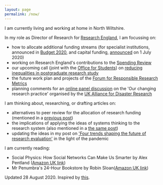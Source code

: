 ```yaml
---
layout: page
permalink: /now/
---
```


I am currently living and working at home in North Wiltshire.

In my role as Director of Research for [Research England](https://re.ukri.org/), I am focussing on:

* how to allocate additional funding streams (for specialist institutions, announced in [Budget 2020](https://www.gov.uk/government/publications/budget-2020-documents/budget-2020), and capital funding, [announced](https://www.gov.uk/government/news/government-fires-up-rd-across-the-country-to-cement-the-uk-as-science-superpower) on 1 July 2020)
* working on Research England's contributions to the [Spending Review](https://www.gov.uk/government/news/chancellor-launches-comprehensive-spending-review)
* our upcoming call (joint with the [Office for Students]()) on [reducing inequalities in postgraduate research study](http://re.ukri.org/news-opinions-events/news/notice-of-a-joint-research-england-and-office-for-students-funding-competition-to-reduce-inequalities-in-postgraduate-research-study/)
* the future work plan and projects of the [Forum for Responsible Research Metrics](https://www.universitiesuk.ac.uk/policy-and-analysis/research-policy/open-science/Pages/forum-for-responsible-research-metrics.aspx)
* planning comments for an [online panel discussion](http://www.ukadr.org/SeptemberSessions2020.html) on the 'Our changing research practice' organised by the [UK Alliance for Disaster Research](http://www.ukadr.org/home.html)

I am thinking about, researching, or drafting articles on:

* alternatives to peer review for the allocation of research funding (mentioned in a [previous post](https://stevenhill.org.uk/a-post-pandemic-research-agenda/))
* the implications of applying the ideas of systems thinking to the research system (also mentioned in a [the same post](https://stevenhill.org.uk/a-post-pandemic-research-agenda/))
* updating the ideas in my post on ['Four trends shaping the future of research evaluation'](https://stevenhill.org.uk/four-trends-shaping-the-future-of-research-evaluation/) in the light of the pandemic

I am currently reading:

* Social Physics: How Social Networks Can Make Us Smarter by Alex Pentland ([Amazon UK link](https://www.amazon.co.uk/Social-Physics-Networks-Make-Smarter/dp/0143126334/))
* Mr Penumbra's 24-Hour Bookstore by Robin Sloan([Amazon UK link](https://www.amazon.co.uk/Penumbras-24-hour-Bookstore-Robin-Sloan/dp/1782391215/))

Updated 28 August 2020. Inspired by [this](https://nownownow.com/about).
